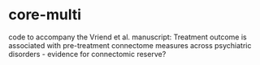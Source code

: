 # core-multi
code to accompany the Vriend et al. manuscript: Treatment outcome is associated with pre-treatment connectome measures across psychiatric disorders - evidence for connectomic reserve?
 

